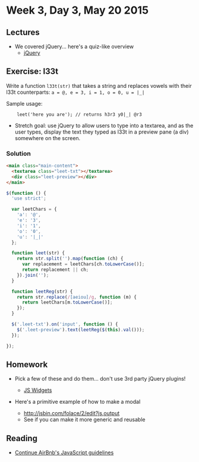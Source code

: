 # Week 3, Day 3, May 20 2015

## Lectures

- We covered jQuery... here's a quiz-like overview
  - [jQuery](https://github.com/tiy-durham-fe-cohort4/resources/blob/master/lessons/jquery.md)

## Exercise: l33t

Write a function `l33t(str)` that takes a string and replaces vowels with their
l33t counterparts: `a = @, e = 3, i = 1, o = 0, u = |_|`

Sample usage:

```
    leet('here you are'); // returns h3r3 y0|_| @r3
```

- Stretch goal: use jQuery to allow users to type into a textarea, and as the
user types, display the text they typed as l33t in a preview pane (a div)
somewhere on the screen.

### Solution

```html
<main class="main-content">
  <textarea class="leet-txt"></textarea>
  <div class="leet-preview"></div>
</main>
```

```javascript
$(function () {
  'use strict';

  var leetChars = {
    'a': '@',
    'e': '3',
    'i': '1',
    'o': '0',
    'u': '|_|'
  };

  function leet(str) {
    return str.split('').map(function (ch) {
      var replacement = leetChars[ch.toLowerCase()];
      return replacement || ch;
    }).join('');
  }

  function leetReg(str) {
    return str.replace(/[aeiou]/g, function (m) {
      return leetChars[m.toLowerCase()];
    });
  }

  $('.leet-txt').on('input', function () {
    $('.leet-preview').text(leetReg($(this).val()));
  });

});
```

## Homework

- Pick a few of these and do them... don't use 3rd party jQuery plugins!
  - [JS Widgets](https://github.com/tiy-durham-fe-cohort4/resources/blob/master/assignments/js-widgets.md)


- Here's a primitive example of how to make a modal
  - http://jsbin.com/folace/2/edit?js,output
  - See if you can make it more generic and reusable

## Reading

- [Continue AirBnb's JavaScript guidelines](https://github.com/airbnb/javascript/tree/master/es5)

